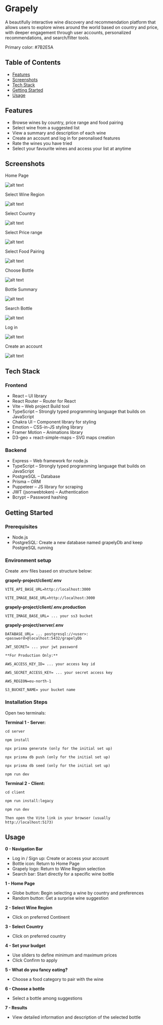 # Grapely

A beautifully interactive wine discovery and recommendation platform that allows users to explore wines around the world based on country and price, with deeper engagement through user accounts, personalized recommendations, and search/filter tools.

Primary color: #7B2E5A

## Table of Contents

- [Features](#features)
- [Screenshots](#screenshots)
- [Tech Stack](#tech-stack)
- [Getting Started](#getting-started)
- [Usage](#usage)


## Features

- Browse wines by country, price range and food pairing
- Select wine from a suggested list
- View a summary and description of each wine
- Create an account and log in for peronalised features
- Rate the wines you have tried
- Select your favourite wines and access your list at anytime

##  Screenshots

Home Page

![alt text](<docs/screenshots/Screenshot 2025-07-01 at 09.25.58.png>)

Select Wine Region

![alt text](<docs/screenshots/Screenshot 2025-07-01 at 09.26.21.png>)

Select Country

![alt text](<docs/screenshots/Screenshot 2025-07-01 at 09.26.42.png>)

Select Price range

![alt text](<docs/screenshots/Screenshot 2025-07-01 at 09.27.41.png>)

Select Food Pairing

![alt text](<docs/screenshots/Screenshot 2025-07-01 at 09.27.55.png>)

Choose Bottle

![alt text](<docs/screenshots/Screenshot 2025-07-01 at 09.28.58.png>)

Bottle Summary

![alt text](<docs/screenshots/Screenshot 2025-07-01 at 09.29.14.png>)

Search Bottle

![alt text](<docs/screenshots/Screenshot 2025-07-01 at 09.29.48.png>)

Log in

![alt text](<docs/screenshots/Screenshot 2025-07-01 at 09.30.12.png>)

Create an account

![alt text](<docs/screenshots/Screenshot 2025-07-01 at 09.32.54.png>)

##  Tech Stack

### Frontend

- React – UI library
- React Router – Router for React
- Vite – Web project Build tool
- TypeScript –  Strongly typed programming language that builds on JavaScript
- Chakra UI – Component library for styling
- Emotion – CSS-in-JS styling library
- Framer Motion – Animations library
- D3-geo + react-simple-maps – SVG maps creation


### Backend
- Express – Web framework for node.js
- TypeScript –  Strongly typed programming language that builds on JavaScript
- PostgreSQL – Database
- Prisma – ORM
- Puppeteer – JS library for scraping
- JWT (jsonwebtoken) – Authentication
- Bcrypt – Password hashing


##  Getting Started

### Prerequisites

- Node.js
- PostgreSQL: Create a new database named grapelyDb and keep PostgreSQL running

### Environment setup

Create .env files based on structure below:

**grapely-project/client/.env**

    VITE_API_BASE_URL=http://localhost:3000

    VITE_IMAGE_BASE_URL=http://localhost:3000

**grapely-project/client/.env.production**

    VITE_IMAGE_BASE_URL= ... your ss3 bucket

**grapely-project/server/.env**

    DATABASE_URL= ... postgresql://<user>:<password>@localhost:5432/grapelyDb

    JWT_SECRET= ... your jwt password

    **For Production Only:**

    AWS_ACCESS_KEY_ID= ... your access key id

    AWS_SECRET_ACCESS_KEY= ... your secret access key

    AWS_REGION=eu-north-1

    S3_BUCKET_NAME= your bucket name

### Installation Steps

Open two terminals:

**Terminal 1 - Server:**

    cd server

    npm install

    npx prisma generate (only for the initial set up)

    npx prisma db push (only for the initial set up)

    npx prisma db seed (only for the initial set up)

    npm run dev

**Terminal 2 - Client:**

    cd client

    npm run install:legacy

    npm run dev

    Then open the Vite link in your browser (usually http://localhost:5173)

## Usage

**0 - Navigation Bar**
- Log in / Sign up: Create or access your account
- Bottle icon: Return to Home Page
- Grapely logo: Return to Wine Region selection
- Search bar: Start directly for a specific wine bottle

**1 - Home Page**
- Globe button: Begin selecting a wine by country and preferences
- Random button: Get a surprise wine suggestion

**2 - Select Wine Region**
- Click on preferred Continent


**3 - Select Country**
- Click on preferred country

**4 - Set your budget**
- Use sliders to define minimum and maximum prices
- Click Confirm to apply

**5 - What do you fancy eating?**
- Choose a food category to pair with the wine

**6 - Choose a bottle**
- Select a bottle among suggestions

**7 - Results**
- View detailed information and description of the selected bottle







